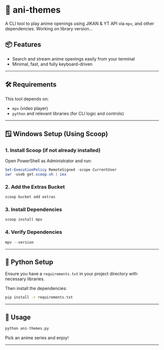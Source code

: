 # 🎵 ani-themes  
A CLI tool to play anime openings using JIKAN & YT API via `mpv`, and other dependencies.
Working on library version...

## 📦 Features

- Search and stream anime openings easily from your terminal
- Minimal, fast, and fully keyboard-driven  

---

## 🛠️ Requirements

This tool depends on:
- `mpv` (video player)
- `python` and relevant libraries (for CLI logic and controls)

---

## 🪟 Windows Setup (Using Scoop)

### 1. Install Scoop (if not already installed)

Open PowerShell as Administrator and run:

```powershell
Set-ExecutionPolicy RemoteSigned -scope CurrentUser
iwr -useb get.scoop.sh | iex
```

### 2. Add the Extras Bucket

```powershell
scoop bucket add extras
```

### 3. Install Dependencies

```powershell
scoop install mpv
```

### 4. Verify Dependencies
```powershell
mpv --version
```

---

## 🐍 Python Setup

Ensure you have a `requirements.txt` in your project directory with necessary libraries.

Then install the dependencies:

```bash
pip install -r requirements.txt
```

---

## 🚀 Usage

```bash
python ani-themes.py
```

Pick an anime series and enjoy!

---

